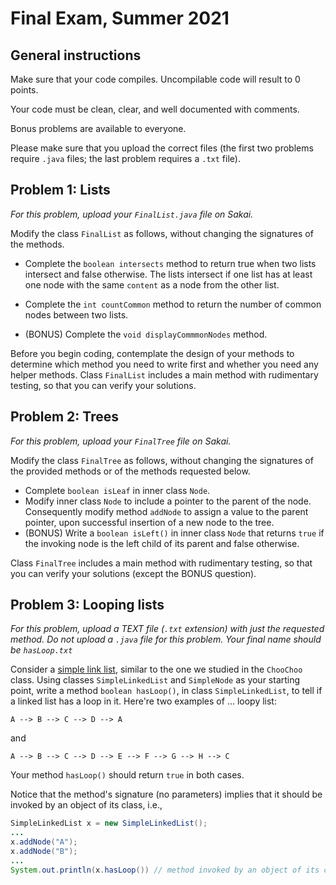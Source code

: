 # Final Exam, Summer 2021

## General instructions

Make sure that your code compiles. Uncompilable code will result to 0 points.

Your code must be clean, clear, and well documented with comments.

Bonus problems are available to everyone.

Please make sure that you upload the correct files (the first two problems require `.java` files; the last problem requires a `.txt` file).

## Problem 1: Lists

_For this problem, upload your `FinalList.java` file on Sakai._

Modify the class `FinalList` as follows, without changing the signatures of the methods.

* Complete the `boolean intersects` method to return true when two lists intersect and false otherwise. The lists intersect if one list has at least one node with the same `content` as a node from the other list.

* Complete the `int countCommon` method to return the number of common nodes between two lists.

* (BONUS) Complete the `void displayCommmonNodes` method.

Before you begin coding, contemplate the design of your methods to determine which method you need to write first and whether you need any helper methods. Class `FinalList` includes a main method with rudimentary testing, so that you can verify your solutions.

## Problem 2: Trees

_For this problem, upload your `FinalTree` file on Sakai._

Modify the class `FinalTree` as follows, without changing the signatures of the provided methods or of the methods requested below.

* Complete `boolean isLeaf` in inner class `Node`.
* Modify inner class `Node` to include a pointer to the parent of the node. Consequently modify method `addNode` to assign a value to the parent pointer, upon successful insertion of a new node to the tree.
* (BONUS) Write a `boolean isLeft()` in inner class `Node` that returns `true` if the invoking node is the left child of its parent and false otherwise.

Class `FinalTree` includes a main method with rudimentary testing, so that you can verify your solutions (except the BONUS question).

## Problem 3: Looping lists

_For this problem, upload a TEXT file (`.txt` extension) with just the requested method. Do not upload a `.java` file for this problem. Your final name should be `hasLoop.txt`_

Consider a [simple link list](https://github.com/lgreco/DataStructures/tree/master/ChooChoo/SLL/src), similar to the one we studied in the `ChooChoo` class. Using classes `SimpleLinkedList` and `SimpleNode` as your starting point, write a method `boolean hasLoop()`, in class `SimpleLinkedList`, to tell if a linked list has a loop in it. Here're two examples of ... loopy list:

`A --> B --> C --> D --> A` 

and

`A --> B --> C --> D --> E --> F --> G --> H --> C`

Your method `hasLoop()` should return `true` in both cases. 

Notice that the method's signature (no parameters) implies that it should be invoked by an object of its class, i.e.,

```java
SimpleLinkedList x = new SimpleLinkedList();
...
x.addNode("A");
x.addNode("B");
...
System.out.println(x.hasLoop()) // method invoked by an object of its class
```